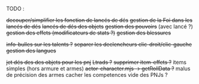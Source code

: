 TODO :

~~decouper/simplifier les fonction de lancés de dés~~
~~gestion de la Foi dans les lancés de dés~~
~~lancés de dés des objets~~
~~gestion des pouvoirs~~ (avec lancé ?)
~~gestion des effets (modificateurs de stats ?)~~
~~gestion des blessures~~

~~info-bulles sur les talents ?~~
~~separer les declencheurs clic-droit/clic-gauche~~
~~gestion des langues~~

~~jet dés des des objets pour les pnj~~
~~Ltrads ?~~
~~supprimer item-effets ?~~
items simples (hors armure et armes)
~~actor-character.mjs -> getRollData ?~~
malus de précision des armes
cacher les competences vide des PNJs ?